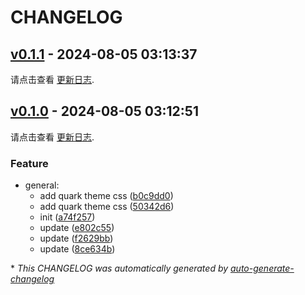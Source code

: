 # CHANGELOG

## [v0.1.1](https://github.com/hellof2e/static/releases/tag/v0.1.1) - 2024-08-05 03:13:37

请点击查看 [更新日志](https://github.com/hellof2e/quark-doc-header/blob/main/CHANGELOG.md).

## [v0.1.0](https://github.com/hellof2e/static/releases/tag/v0.1.0) - 2024-08-05 03:12:51

请点击查看 [更新日志](https://github.com/hellof2e/quark-doc-header/blob/main/CHANGELOG.md).

### Feature

- general:
  - add quark theme css ([b0c9dd0](https://github.com/hellof2e/static/commit/b0c9dd0ae0434ab95c5b500be370e521ce7446a2))
  - add quark theme css ([50342d6](https://github.com/hellof2e/static/commit/50342d6fd383b8998f1974a1843e8fa3c97926f4))
  - init ([a74f257](https://github.com/hellof2e/static/commit/a74f2577cfb131e80edbfa0f3e1b7b55ddb72951))
  - update ([e802c55](https://github.com/hellof2e/static/commit/e802c55b076565bacea887f892b9cf989d9e7770))
  - update ([f2629bb](https://github.com/hellof2e/static/commit/f2629bb1cd210ddac1a162accbae868408502b9d))
  - update ([8ce634b](https://github.com/hellof2e/static/commit/8ce634bf904f4b1af75499a13a94f823349eced9))

\* *This CHANGELOG was automatically generated by [auto-generate-changelog](https://github.com/BobAnkh/auto-generate-changelog)*
